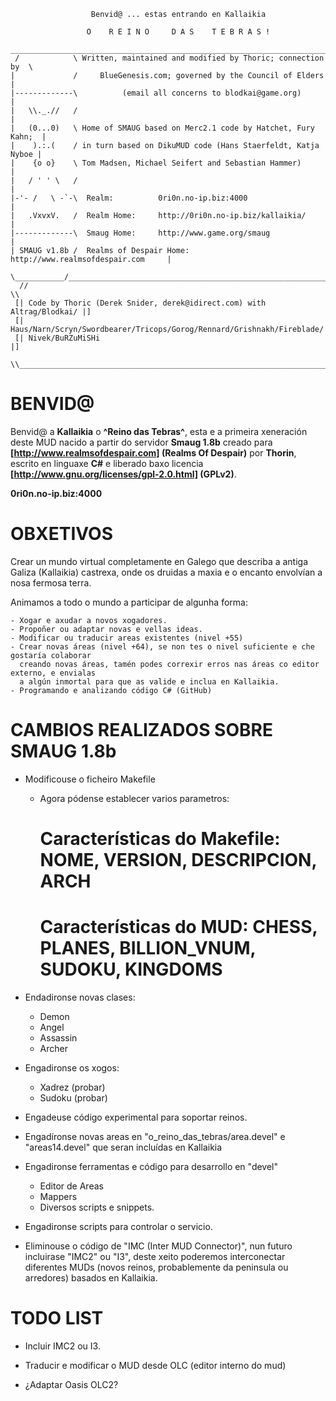 ```
                  Benvid@ ... estas entrando en Kallaikia

                 O    R E I N O     D A S    T E B R A S !
  _________________________________________________________________________
 /            \ Written, maintained and modified by Thoric; connection by  \
|             /     BlueGenesis.com; governed by the Council of Elders      |
|-------------\          (email all concerns to blodkai@game.org)           |
|   \\._.//   /                                                             |
|   (0...0)   \ Home of SMAUG based on Merc2.1 code by Hatchet, Fury Kahn;  |
|    ).:.(    / in turn based on DikuMUD code (Hans Staerfeldt, Katja Nyboe |
|    {o o}    \ Tom Madsen, Michael Seifert and Sebastian Hammer)           |
|   / ' ' \   /                                                             |
|-'- /   \ -`-\  Realm:          0ri0n.no-ip.biz:4000                       |
|   .VxvxV.   /  Realm Home:     http://0ri0n.no-ip.biz/kallaikia/          |
|-------------\  Smaug Home:     http://www.game.org/smaug                  |
| SMAUG v1.8b /  Realms of Despair Home: http://www.realmsofdespair.com     |
 \___________/_____________________________________________________________/
  //                                                                     \\
 [| Code by Thoric (Derek Snider, derek@idirect.com) with Altrag/Blodkai/ |]
 [| Haus/Narn/Scryn/Swordbearer/Tricops/Gorog/Rennard/Grishnakh/Fireblade/|]
 [| Nivek/BuRZuMiSHi                                                      |]
  \\_____________________________________________________________________//

```

BENVID@
=======

Benvid@ a **Kallaikia** o **^Reino das Tebras^**,
esta e a primeira xeneraci&oacute;n deste MUD nacido a partir do servidor **Smaug 1.8b** 
creado para **[http://www.realmsofdespair.com] (Realms Of Despair)**
por **Thorin**, escrito en linguaxe **C#** e liberado baxo licencia **[http://www.gnu.org/licenses/gpl-2.0.html] (GPLv2)**.


  **0ri0n.no-ip.biz:4000**


OBXETIVOS
=========

Crear un mundo virtual completamente en Galego que describa a antiga Galiza (Kallaikia) castrexa,
onde os druidas a maxia e o encanto envolvían a nosa fermosa terra.

Animamos a todo o mundo a participar de algunha forma:

	- Xogar e axudar a novos xogadores.
	- Propoñer ou adaptar novas e vellas ideas.
	- Modificar ou traducir areas existentes (nivel +55)
	- Crear novas áreas (nivel +64), se non tes o nivel suficiente e che gostaría colaborar
	  creando novas áreas, tamén podes correxir erros nas áreas co editor externo, e envialas
	  a algún inmortal para que as valide e inclua en Kallaikia.
	- Programando e analizando código C# (GitHub)
	

CAMBIOS REALIZADOS SOBRE SMAUG 1.8b
===================================

* Modificouse o ficheiro Makefile

	- Agora pódense establecer varios parametros:

		# Características do Makefile: NOME, VERSION, DESCRIPCION, ARCH
		# Características do MUD: CHESS, PLANES, BILLION_VNUM, SUDOKU, KINGDOMS

* Endadironse novas clases:

	- Demon
	- Angel
	- Assassin
	- Archer

* Engadironse os xogos:

	- Xadrez (probar)
	- Sudoku (probar)

* Engadeuse código experimental para soportar reinos.

* Engadíronse novas areas en "o_reino_das_tebras/area.devel" e "areas14.devel" que seran
  incluídas en Kallaikia

* Engadironse ferramentas e código para desarrollo en "devel"

	- Editor de Areas
	- Mappers
	- Diversos scripts e snippets.

* Engadironse scripts para controlar o servicio.

* Eliminouse o código de "IMC (Inter MUD Connector)", nun futuro incluirase "IMC2" ou "I3",
  deste xeito poderemos interconectar diferentes MUDs (novos reinos, probablemente da peninsula
  ou arredores) basados en Kallaikia.


TODO LIST
=========

* Incluir IMC2 ou I3.

* Traducir e modificar o MUD desde OLC (editor interno do mud)

* ¿Adaptar Oasis OLC2?


